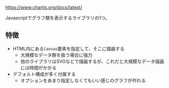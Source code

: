 https://www.chartjs.org/docs/latest/

Javascriptでグラフ類を表示するライブラリの1つ。  

## 特徴
* HTML内にある`Canvas`要素を指定して、そこに描画する
	- 大規模なデータ群を扱う場合に強力
	- 他のライブラリはSVGなどで描画するが、これだと大規模なデータ描画には時間がかかる
* デフォルト構成が多く付属する
	- オプションをあまり指定しなくてもいい感じのグラフが作れる